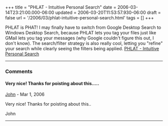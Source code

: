 +++
title = "PHLAT - Intuitive Personal Search"
date = 2006-03-14T23:21:00.000-06:00
updated = 2006-03-20T11:53:57.930-06:00
draft = false
url = '/2006/03/phlat-intuitive-personal-search.html'
tags = []
+++

PHLAT is PHAT! I may finally have to switch from Google Desktop Search to Windows Desktop Search, because PHLAT lets you tag your files just like GMail lets you tag your messages (why Google couldn't figure this out, I don't know). The search/filter strategy is also really cool, letting you "refine" your search while clearly seeing the filters being applied. [PHLAT - Intuitive Personal Search](http://research.microsoft.com/adapt/phlat/default.aspx)

---

### Comments

#### Very nice! Thanks for poisting about this..…

[John](https://www.blogger.com/profile/12002947723912931522 "noreply@blogger.com") - <time datetime="2006-03-20T11:53:00.000-06:00">Mar 1, 2006</time>

Very nice! Thanks for poisting about this..
  
John

---
